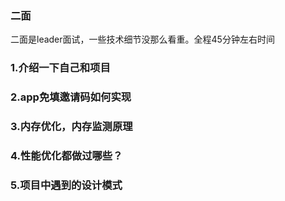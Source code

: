 ### 二面

二面是leader面试，一些技术细节没那么看重。全程45分钟左右时间

### 1.介绍一下自己和项目

### 2.app免填邀请码如何实现

### 3.内存优化，内存监测原理

### 4.性能优化都做过哪些？

### 5.项目中遇到的设计模式